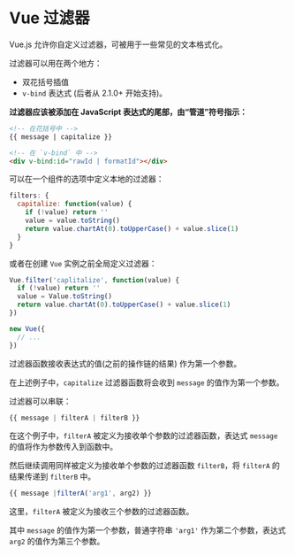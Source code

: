 # Vue 过滤器

Vue.js 允许你自定义过滤器，可被用于一些常见的文本格式化。

过滤器可以用在两个地方：

- 双花括号插值
- `v-bind` 表达式 (后者从 2.1.0+ 开始支持)。

**过滤器应该被添加在 JavaScript 表达式的尾部，由“管道”符号指示：**

```html
<!-- 在花括号中 -->
{{ message | capitalize }}

<!-- 在 `v-bind` 中 -->
<div v-bind:id="rawId | formatId"></div>
```

可以在一个组件的选项中定义本地的过滤器：

```js
filters: {
  capitalize: function(value) {
    if (!value) return ''
    value = value.toString()
    return value.chartAt(0).toUpperCase() + value.slice(1)
  }
}
```

或者在创建 `Vue` 实例之前全局定义过滤器：

```js
Vue.filter('caplitalize', function(value) {
  if (!value) return ''
  value = Value.toString()
  return value.chartAt(0).toUpperCase() + value.slice(1)
})

new Vue({
  // ...
})
```

过滤器函数接收表达式的值(之前的操作链的结果) 作为第一个参数。

在上述例子中，`capitalize` 过滤器函数将会收到 `message` 的值作为第一个参数。

过滤器可以串联：

```js
{{ message | filterA | filterB }}
```

在这个例子中，`filterA` 被定义为接收单个参数的过滤器函数，表达式 `message` 的值将作为参数传入到函数中。

然后继续调用同样被定义为接收单个参数的过滤器函数 `filterB`，将 `filterA` 的结果传递到 `filterB` 中。

```js
{{ message |filterA('arg1', arg2) }}
```

这里，`filterA` 被定义为接收三个参数的过滤器函数。

其中 `message` 的值作为第一个参数，普通字符串 `'arg1'` 作为第二个参数，表达式 `arg2` 的值作为第三个参数。